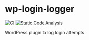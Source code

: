 # wp-login-logger

[![CI](https://github.com/sjinks/wp-login-logger/actions/workflows/test.yaml/badge.svg)](https://github.com/sjinks/wp-login-logger/actions/workflows/test.yaml)
[![Static Code Analysis](https://github.com/sjinks/wp-login-logger/actions/workflows/static-code-analysis.yml/badge.svg)](https://github.com/sjinks/wp-login-logger/actions/workflows/static-code-analysis.yml)

WordPress plugin to log login attempts
